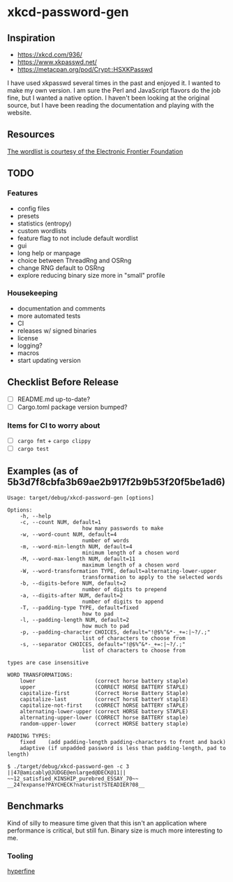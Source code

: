 # xkcd-password-gen

## Inspiration

- https://xkcd.com/936/
- https://www.xkpasswd.net/
- https://metacpan.org/pod/Crypt::HSXKPasswd

I have used xkpasswd several times in the past and enjoyed it.
I wanted to make my own version.
I am sure the Perl and JavaScript flavors do the job fine, but I wanted a native option.
I haven't been looking at the original source, but I have been reading the documentation and playing with the website.

## Resources

[The wordlist is courtesy of the Electronic Frontier Foundation](https://www.eff.org/files/2016/07/18/eff_large_wordlist.txt)

## TODO

### Features

- config files
- presets
- statistics (entropy)
- custom wordlists
- feature flag to not include default wordlist
- gui
- long help or manpage
- choice between ThreadRng and OSRng
- change RNG default to OSRng
- explore reducing binary size more in "small" profile

### Housekeeping

- documentation and comments
- more automated tests
- CI
- releases w/ signed binaries
- license
- logging?
- macros
- start updating version

## Checklist Before Release

- [ ] README.md up-to-date?
- [ ] Cargo.toml package version bumped?

### Items for CI to worry about

- [ ] `cargo fmt` + `cargo clippy`
- [ ] `cargo test`

## Examples (as of 5b3d7f8cbfa3b69ae2b917f2b9b53f20f5be1ad6)

```
Usage: target/debug/xkcd-password-gen [options]

Options:
    -h, --help
    -c, --count NUM, default=1
                        how many passwords to make
    -w, --word-count NUM, default=4
                        number of words
    -m, --word-min-length NUM, default=4
                        minimum length of a chosen word
    -M, --word-max-length NUM, default=11
                        maximum length of a chosen word
    -W, --word-transformation TYPE, default=alternating-lower-upper
                        transformation to apply to the selected words
    -b, --digits-before NUM, default=2
                        number of digits to prepend
    -a, --digits-after NUM, default=2
                        number of digits to append
    -T, --padding-type TYPE, default=fixed
                        how to pad
    -l, --padding-length NUM, default=2
                        how much to pad
    -p, --padding-character CHOICES, default="!@$%^&*-_+=:|~?/.;"
                        list of characters to choose from
    -s, --separator CHOICES, default="!@$%^&*-_+=:|~?/.;"
                        list of characters to choose from

types are case insensitive

WORD TRANSFORMATIONS:
    lower                   (correct horse battery staple)
    upper                   (CORRECT HORSE BATTERY STAPLE)
    capitalize-first        (Correct Horse Battery Staple)
    capitalize-last         (correcT horsE batterY staplE)
    capitalize-not-first    (cORRECT hORSE bATTERY sTAPLE)
    alternating-lower-upper (correct HORSE battery STAPLE)
    alternating-upper-lower (CORRECT horse BATTERY staple)
    random-upper-lower      (correct HORSE battery staple)

PADDING TYPES:
    fixed    (add padding-length padding-characters to front and back)
    adaptive (if unpadded password is less than padding-length, pad to length)
```

```
$ ./target/debug/xkcd-password-gen -c 3
||47@amicably@JUDGE@enlarged@DECK@11||
~~12_satisfied_KINSHIP_purebred_ESSAY_70~~
__24?expanse?PAYCHECK?naturist?STEADIER?08__
```

## Benchmarks

Kind of silly to measure time given that this isn't an application where performance is critical, but still fun.
Binary size is much more interesting to me.

### Tooling

[hyperfine](https://github.com/sharkdp/hyperfine)
